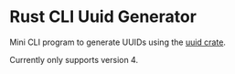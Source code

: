 # Rust CLI Uuid Generator

Mini CLI program to generate UUIDs using the [uuid crate](https://crates.io/crates/uuid).

Currently only supports version 4.
